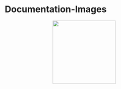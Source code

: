 # Documentation-Images

<p align="center">
 <img width="200" height="200" src="https://user-images.githubusercontent.com/25423296/163456776-7f95b81a-f1ed-45f7-b7ab-8fa810d529fa.png">
 </p>

